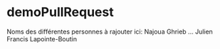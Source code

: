 # demoPullRequest
Noms des différentes personnes à rajouter ici:
Najoua Ghrieb
...
Julien 
Francis Lapointe-Boutin



